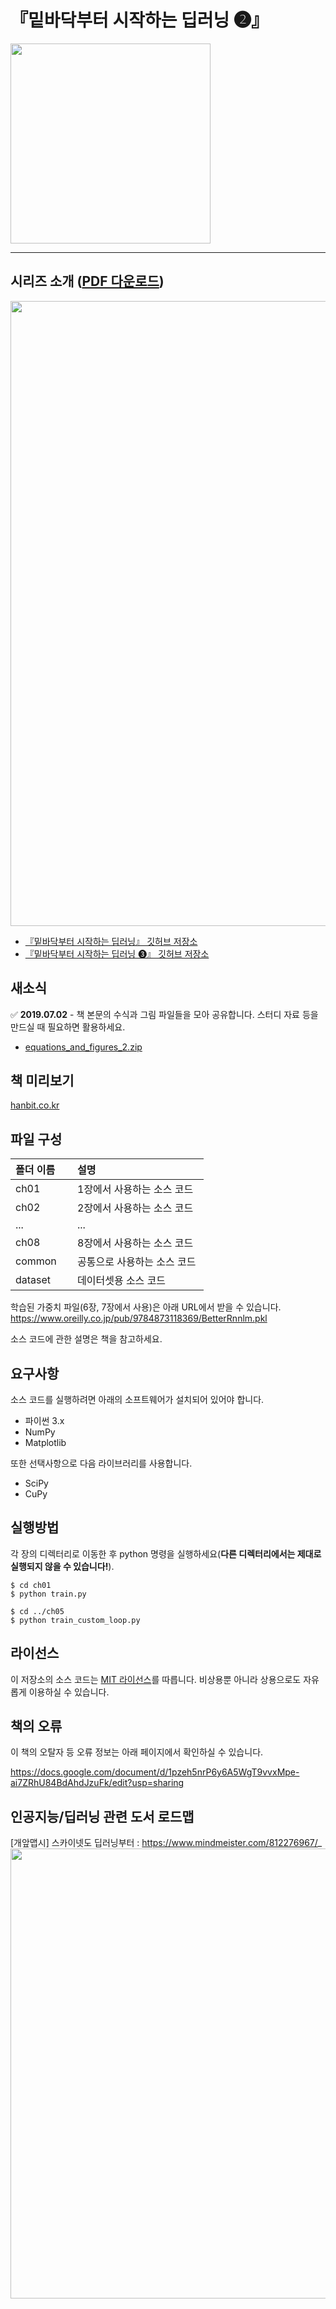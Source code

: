 # 『밑바닥부터 시작하는 딥러닝 ❷』

<img src="https://github.com/WegraLee/deep-learning-from-scratch-2/blob/master/cover.png" width="320">

---

## 시리즈 소개 ([PDF 다운로드](https://github.com/WegraLee/deep-learning-from-scratch-3/blob/master/%EB%B0%91%EB%B0%94%EB%8B%A5123.pdf))

<img src="https://github.com/WegraLee/deep-learning-from-scratch-3/blob/master/%EB%B0%91%EB%B0%94%EB%8B%A5123.png" width=1000>

* [『밑바닥부터 시작하는 딥러닝』 깃허브 저장소](https://github.com/WegraLee/deep-learning-from-scratch)
* [『밑바닥부터 시작하는 딥러닝 ❸』 깃허브 저장소](https://github.com/WegraLee/deep-learning-from-scratch-3)


## 새소식

:white_check_mark: **2019.07.02** - 책 본문의 수식과 그림 파일들을 모아 공유합니다. 스터디 자료 등을 만드실 때 필요하면 활용하세요.

* [equations_and_figures_2.zip](https://github.com/WegraLee/deep-learning-from-scratch-2/blob/master/equations_and_figures_2.zip?raw=true)

## 책 미리보기
[hanbit.co.kr](http://preview2.hanbit.co.kr/books/zcau/)

## 파일 구성

|폴더 이름 |설명                         |
|:--        |:--                          |
|ch01       |1장에서 사용하는 소스 코드 |
|ch02       |2장에서 사용하는 소스 코드    |
|...        |...                          |
|ch08       |8장에서 사용하는 소스 코드    |
|common     |공통으로 사용하는 소스 코드  |
|dataset    |데이터셋용 소스 코드 |

학습된 가중치 파일(6장, 7장에서 사용)은 아래 URL에서 받을 수 있습니다.
<https://www.oreilly.co.jp/pub/9784873118369/BetterRnnlm.pkl>

소스 코드에 관한 설명은 책을 참고하세요.

## 요구사항
소스 코드를 실행하려면 아래의 소프트웨어가 설치되어 있어야 합니다.

* 파이썬 3.x
* NumPy
* Matplotlib
 
또한 선택사항으로 다음 라이브러리를 사용합니다.

* SciPy
* CuPy


## 실행방법

각 장의 디렉터리로 이동한 후 python 명령을 실행하세요(**다른 디렉터리에서는 제대로 실행되지 않을 수 있습니다!**).

```
$ cd ch01
$ python train.py

$ cd ../ch05
$ python train_custom_loop.py
```

## 라이선스

이 저장소의 소스 코드는 [MIT 라이선스](http://www.opensource.org/licenses/MIT)를 따릅니다.
비상용뿐 아니라 상용으로도 자유롭게 이용하실 수 있습니다.


## 책의 오류

이 책의 오탈자 등 오류 정보는 아래 페이지에서 확인하실 수 있습니다.

https://docs.google.com/document/d/1pzeh5nrP6y6A5WgT9vvxMpe-ai7ZRhU84BdAhdJzuFk/edit?usp=sharing


## 인공지능/딥러닝 관련 도서 로드맵

[개앞맵시] 스카이넷도 딥러닝부터 : https://www.mindmeister.com/812276967/_
<a href="https://www.mindmeister.com/812276967/_"><img src="https://scontent.ficn1-1.fna.fbcdn.net/v/t1.0-9/57437528_2669652906441308_5442135107798302720_o.png?_nc_cat=101&_nc_ht=scontent.ficn1-1.fna&oh=9ad0ab89128728a4e810d62f803d8784&oe=5D745923" width="720"></a>
